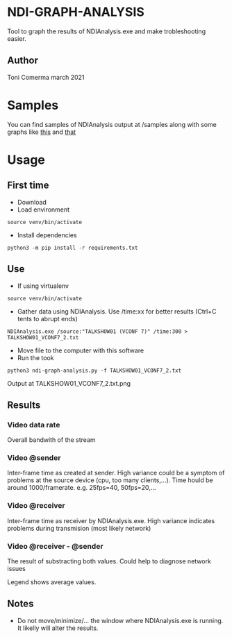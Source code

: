 # NDI-GRAPH-ANALYSIS

Tool to graph the results of NDIAnalysis.exe and make trobleshooting easier.

## Author
Toni Comerma
march 2021

# Samples
You can find samples of NDIAnalysis output at /samples along with some graphs like [this](samples/C9-Cam2.txt.png) and [that](samples/TALKSHOW01_VCONF7_3.txt.png)

# Usage
## First time

- Download
- Load environment
```
source venv/bin/activate
```
- Install dependencies
```
python3 -m pip install -r requirements.txt
```

## Use
- If using virtualenv
```
source venv/bin/activate
```
- Gather data using NDIAnalysis. Use /time:xx for better results (Ctrl+C tents to abrupt ends)
```
NDIAnalysis.exe /source:"TALKSHOW01 (VCONF 7)" /time:300 > TALKSHOW01_VCONF7_2.txt
```
- Move file to the computer with this software
- Run the took
```
python3 ndi-graph-analysis.py -f TALKSHOW01_VCONF7_2.txt
```
Output at TALKSHOW01_VCONF7_2.txt.png

## Results

### Video data rate
Overall bandwith of the stream

### Video @sender 
Inter-frame time as created at sender. High variance could be a symptom of problems at the source device (cpu, too many clients,...).
Time hould be around 1000/framerate. e.g. 25fps=40, 50fps=20,...
### Video @receiver
Inter-frame time as receiver by NDIAnalysis.exe. High variance indicates problems during transmision (most likely network) 

### Video @receiver - @sender
The result of substracting both values. Could help to diagnose network issues


Legend shows average values.


## Notes
- Do not move/minimize/... the window where NDIAnalysis.exe is running. It likelly will alter the results.